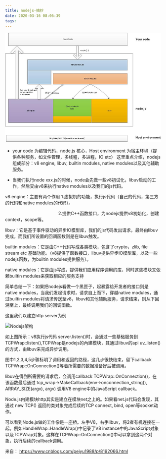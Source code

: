 ```yaml
---
title: nodejs-摘抄
date: 2020-03-16 08:06:39
tags:
---
```



![Nodejs架构](../img/nodejs/nodejs-架构.jpeg)

- your code 为编辑代码，node.js 核心，Host environment 为宿主环境（提供各种服务，如文件管理，多线程，多进程，IO etc）
这里重点介绍，nodejs组成部分：v8 engine, libuv, builtin modules, native modules以及其他辅助服务。

- 当我们执行node xxx.js的时候，node会先做一些v8初试化，libuv启动的工作，然后交由v8来执行native modules以及我们的js代码。

v8 engine：主要有两个作用 1.虚拟机的功能，执行js代码（自己的代码，第三方的代码和native modules的代码）。

　　　　　　　　　　　　   2.提供C++函数接口，为nodejs提供v8初始化，创建context，scope等。

libuv：它是基于事件驱动的异步IO模型库，我们的js代码发出请求，最终由libuv完成，而我们所设置的回调函数则是在libuv触发。

builtin modules：它是由C++代码写成各类模块，包含了crypto，zlib, file stream etc 基础功能。（v8提供了函数接口，libuv提供异步IO模型库，以及一些nodejs函数，为builtin modules提供服务）。

native modules：它是由js写成，提供我们应用程序调用的库，同时这些模块又依赖builtin modules来获取相应的服务支持

简单总结一下：如果把nodejs看做一个黑匣子，起暴露给开发者的接口则是native modules，当我们发起请求时，请求自上而下，穿越native modules，通过builtin modules将请求传送至v8，libuv和其他辅助服务，请求结束，则从下回溯至上，最终调用我们的回调函数。


这里我们以建立http server为例

![Nodejs架构](../img/nodejs/nodejs-函数调用.png)

如上图所示：v8执行js代码 server.listen()时，会通过一些基础服务到TCPWrap::listen(),TCPWrap是nodejs的內建模块，其通过libuv的api uv_listen()的方式，由libuv来完成异步调用。

图中1,2,3,4,5步骤标明了调用和返回的路径，这几步很快结束，留下callback TCPWrap::OnConnection()等着所需要的数据准备好后被调用。

libuv在得到所需要的请求后，会调用callback TCPWrap::OnConnection()，在该函数最后通过 tcp_wrap->MakeCallback(env->onconnection_string(), ARRAY_SIZE(argv), argv) 调用V8 engine中的JavaScript callback。

Node.js内建模块http其实是建立在模块net之上的。如果看net.js代码会发现，其通过 new TCP() 返回的类对象完成后续的TCP connect, bind, open等socket动作。

可以看到Node.js做的工作像是一座桥。左手V8，右手libuv，将2者有机连接在一起。例如HandleWrap::HandleWrap()中记录了V8 instance中的JavaScript对象以及TCPWrap对象。这样在TCPWrap::OnConnection()中可以拿到这两个对象，执行后续的callback调用。


来自： https://www.cnblogs.com/peiyu1988/p/8192066.html
